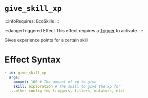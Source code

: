 # `give_skill_xp`
:::infoRequires:
EcoSkills
:::

:::dangerTriggered Effect
This effect requires a [Trigger](https://plugins.auxilor.io/effects/all-triggers) to activate.
:::

Gives experience points for a certain skill
# Effect Syntax
```yaml
- id: give_skill_xp
  args:
    amount: 100 # The amount of xp to give
    skill: exploration # The skill to give the xp for
  ...other config (eg triggers, filters, mutators, etc)
```